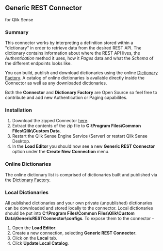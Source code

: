 ## Generic REST Connector
for Qlik Sense

### Summary
This connector works by interpreting a definition stored within a "dictionary" in order to retrieve data from the desired REST API. The dictionary contains information about where the REST API lives, the *Authentication* method it uses, how it *Pages* data and what the *Schema* of the different endpoints looks like. 

You can build, publish and download dictionaries using the online [Dictionary Factory](https://rest-dictionary-factory.herokuapp.com).
A catalog of online dictionaries is available directly inside the Connector as well as any downloaded dictionaries.

Both the **Connector** and **Dictionary Factory** are Open Source so feel free to contribute and add new Authentication or Paging capabilites.

### Installation
1. Download the zipped Connector [here](https://github.com/websy85/generic-rest-connector/raw/master/Build/GenericRestConnector.zip).
2. Extract the contents of the zip file to **C:\Program Files\Common Files\Qlik\Custom Data**.
3. Restart the Qlik Sense Engine Service (Server) or restart Qlik Sense Desktop.
4. In the **Load Editor** you should now see a new **Generic REST Connector** option under the **Create New Connection** menu.


### Online Dictionaries
The online dictionary list is comprised of dictionaries built and published via the [Dictionary Factory](https://rest-dictionary-factory.herokuapp.com).

### Local Dictionaries
All published dictionaries and your own private (unpublished) dictionaries can be downloaded and stored locally to the connector. Local dictionaries should be put into **C:\Program Files\Common Files\Qlik\Custom Data\GenericRESTConnector\configs**. To expose them to the connector -

1. Open the **Load Editor**.
2. Create a new connection, selecting **Generic REST Connector**.
3. Click on the **Local** tab.
4. Click **Update Local Catalog**.
